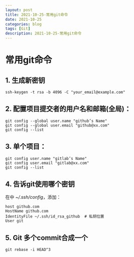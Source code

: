 ```yaml
---
layout: post  
title: 2021-10-25-常用git命令
date: 2021-10-25
categories: blog
tags: [Git]
description: 2021-10-25-常用git命令
---  
```


# 常用git命令  

## 1. 生成新密钥
```shell  
ssh-keygen -t rsa -b 4096 -C "your_email@example.com"
```  

## 2. 配置项目提交者的用户名和邮箱(全局)：
```shell
git config --global user.name "github’s Name" 
git config --global user.email "github@xx.com"  
git config --list  
```  

## 3. 单个项目：  
```shell  
git config user.name "gitlab’s Name"
git config user.email "gitlab@xx.com"
git config --list
```

## 4. 告诉git使用哪个密钥
在中 *~/.ssh/config*，添加： 
```config
host github.com
HostName github.com
IdentityFile ~/.ssh/id_rsa_github  # 私钥位置
User git
```  

## 5. Git 多个commit合成一个  
```shell
git rebase -i HEAD^3
```


